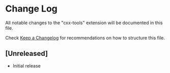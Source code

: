 # Change Log

All notable changes to the "cxx-tools" extension will be documented in this file.

Check [Keep a Changelog](http://keepachangelog.com/) for recommendations on how to structure this file.

## [Unreleased]

- Initial release